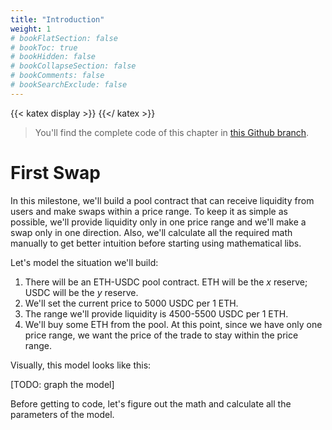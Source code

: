```yaml
---
title: "Introduction"
weight: 1
# bookFlatSection: false
# bookToc: true
# bookHidden: false
# bookCollapseSection: false
# bookComments: false
# bookSearchExclude: false
---
```


{{< katex display >}} {{</ katex >}}

> You'll find the complete code of this chapter in [this Github branch](https://github.com/Jeiwan/uniswapv3-code/tree/milestone_1).

# First Swap

In this milestone, we'll build a pool contract that can receive liquidity from users and make swaps within a price range.
To keep it as simple as possible, we'll provide liquidity only in one price range and we'll make a swap only in one
direction. Also, we'll calculate all the required math manually to get better intuition before starting using mathematical libs.

Let's model the situation we'll build:
1. There will be an ETH-USDC pool contract. ETH will be the $x$ reserve; USDC will be the $y$ reserve.
1. We'll set the current price to 5000 USDC per 1 ETH.
1. The range we'll provide liquidity is 4500-5500 USDC per 1 ETH.
1. We'll buy some ETH from the pool. At this point, since we have only one price range, we want the price of the trade
to stay within the price range.

Visually, this model looks like this:

[TODO: graph the model]

Before getting to code, let's figure out the math and calculate all the parameters of the model.